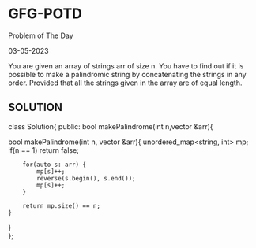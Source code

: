 # GFG-POTD
Problem of The Day 

03-05-2023


You are given an array of strings arr of size n. You have to find out if it is possible to make a palindromic string by concatenating the strings in any order. Provided that all the strings given in the array are of equal length.

## SOLUTION ## 
 class Solution{
 public:
    bool makePalindrome(int n,vector<string> &arr){
  
   bool makePalindrome(int n, vector<string> &arr){
        unordered_map<string, int> mp;
        if(n == 1) return false;
        
        for(auto s: arr) {
            mp[s]++;
            reverse(s.begin(), s.end());
            mp[s]++;
        }
        
        return mp.size() == n;
    }
  }   
 }; 
